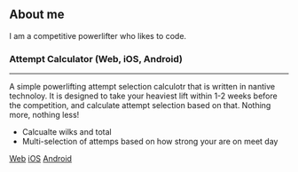## About me

I am a competitive powerlifter who likes to code.




### Attempt Calculator (Web, iOS, Android)
***
A simple powerlifting attempt selection calculotr that is written in nantive technoloy. It is designed to take your heaviest lift within 1-2 weeks before the competition, and calculate attempt selection based on that. Nothing more, nothing less!

*   Calcualte wilks and total
*   Multi-selection of attemps based on how strong your are on meet day

[Web](https://github.com/wajeht/web_attempt_calculator) [iOS](https://github.com/wajeht/ios_attempt_calculator) [Android](https://github.com/wajeht/android_attempt_calculator) 




